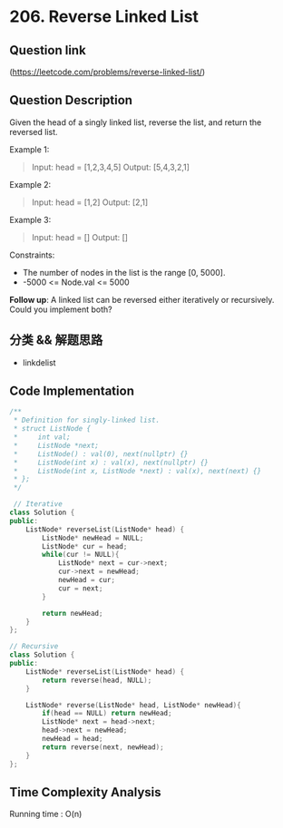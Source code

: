 # 206. Reverse Linked List

## Question link
(https://leetcode.com/problems/reverse-linked-list/)

## Question Description
Given the head of a singly linked list, reverse the list, and return the reversed list.

Example 1:
> Input: head = [1,2,3,4,5]
> Output: [5,4,3,2,1]

Example 2:
> Input: head = [1,2]
> Output: [2,1]

Example 3:
> Input: head = []
> Output: []

Constraints:
- The number of nodes in the list is the range [0, 5000].
- -5000 <= Node.val <= 5000

<b>Follow up</b>: A linked list can be reversed either iteratively or recursively. Could you implement both?

## 分类 && 解题思路
- linkdelist

## Code Implementation
```c++
/**
 * Definition for singly-linked list.
 * struct ListNode {
 *     int val;
 *     ListNode *next;
 *     ListNode() : val(0), next(nullptr) {}
 *     ListNode(int x) : val(x), next(nullptr) {}
 *     ListNode(int x, ListNode *next) : val(x), next(next) {}
 * };
 */

 // Iterative
class Solution {
public:
    ListNode* reverseList(ListNode* head) {
        ListNode* newHead = NULL;
        ListNode* cur = head;
        while(cur != NULL){
            ListNode* next = cur->next;
            cur->next = newHead;
            newHead = cur;
            cur = next;
        }

        return newHead;
    }
};

// Recursive
class Solution {
public:
    ListNode* reverseList(ListNode* head) {
        return reverse(head, NULL);
    }

    ListNode* reverse(ListNode* head, ListNode* newHead){
        if(head == NULL) return newHead;
        ListNode* next = head->next;
        head->next = newHead;
        newHead = head;
        return reverse(next, newHead);
    }
};
```

## Time Complexity Analysis
Running time  : O(n)